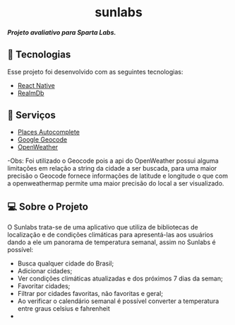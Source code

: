 <h1 align="center">
  sunlabs
</h1>



<h5 >
  Projeto avaliativo para Sparta Labs.
</h5>

## :rocket: Tecnologias
Esse projeto foi desenvolvido com as seguintes tecnologias:

- [React Native](https://facebook.github.io/react-native/)
- [RealmDb](https://docs.mongodb.com/realm/)

## :rocket: Serviços
- [Places Autocomplete](https://developers.google.com/maps/documentation/javascript/places-autocomplete)
- [Google Geocode](https://developers.google.com/maps/documentation/geocoding/overview)
- [OpenWeather](https://openweathermap.org/)

-Obs: Foi utilizado o Geocode pois a api do OpenWeather possui alguma limitações em relação a string da cidade a ser buscada, para uma maior precisão o Geocode fornece informações de latitude e longitude o que com a openweathermap permite uma maior precisão do local a ser visualizado.

## 💻 Sobre o Projeto

<p>O Sunlabs trata-se de uma aplicativo que utiliza de bibliotecas de localização e de condições climáticas para apresentá-las aos usuários dando a ele um panorama de temperatura semanal, assim no Sunlabs é possível:
  <ul>
    <li>Busca qualquer cidade do Brasil;</li>
    <li>Adicionar cidades;</li>
    <li>Ver condições climáticas atualizadas e dos próximos 7 dias da seman;</li>
    <li>Favoritar cidades;</li>
    <li>Filtrar por cidades favoritas, não favoritas e geral;</li>
    <li>Ao verificar o calendário semanal é possível converter a temperatura entre graus celsius e fahrenheit<li>
  </ul>
<p>
